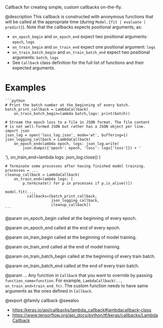 Callback for creating simple, custom callbacks on-the-fly.

@description
This callback is constructed with anonymous functions that will be called
at the appropriate time (during `Model.{fit | evaluate | predict}`).
Note that the callbacks expects positional arguments, as:

- `on_epoch_begin` and `on_epoch_end` expect two positional arguments:
  `epoch`, `logs`
- `on_train_begin` and `on_train_end` expect one positional argument:
  `logs`
- `on_train_batch_begin` and `on_train_batch_end` expect two positional
  arguments: `batch`, `logs`
- See `Callback` class definition for the full list of functions and their
  expected arguments.

# Examples
    ```python
    # Print the batch number at the beginning of every batch.
    batch_print_callback = LambdaCallback(
        on_train_batch_begin=lambda batch,logs: print(batch))

    # Stream the epoch loss to a file in JSON format. The file content
    # is not well-formed JSON but rather has a JSON object per line.
    import json
    json_log = open('loss_log.json', mode='wt', buffering=1)
    json_logging_callback = LambdaCallback(
        on_epoch_end=lambda epoch, logs: json_log.write(
            json.dumps({'epoch': epoch, 'loss': logs['loss']}) + '
'),
        on_train_end=lambda logs: json_log.close()
    )

    # Terminate some processes after having finished model training.
    processes = ...
    cleanup_callback = LambdaCallback(
        on_train_end=lambda logs: [
            p.terminate() for p in processes if p.is_alive()])

    model.fit(...,
              callbacks=[batch_print_callback,
                         json_logging_callback,
                         cleanup_callback])
    ```

@param on_epoch_begin
called at the beginning of every epoch.

@param on_epoch_end
called at the end of every epoch.

@param on_train_begin
called at the beginning of model training.

@param on_train_end
called at the end of model training.

@param on_train_batch_begin
called at the beginning of every train batch.

@param on_train_batch_end
called at the end of every train batch.

@param ...
Any function in `Callback` that you want to override by
passing `function_name=function`. For example,
`LambdaCallback(.., on_train_end=train_end_fn)`. The custom function
needs to have same arguments as the ones defined in `Callback`.

@export
@family callback
@seealso
+ <https:/keras.io/api/callbacks/lambda_callback#lambdacallback-class>
+ <https://www.tensorflow.org/api_docs/python/tf/keras/callbacks/LambdaCallback>
